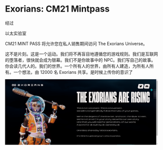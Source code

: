# Exorians: CM21 Mintpass

经过 

以太实验室

CM21 MINT PASS 将允许您在私人销售期间访问 The Exorians Universe。

这不是片刻。这是一个运动。我们将不再盲目地遵循您的游戏规则。我们是互联网的堕落者，很快就会成为银幕。我们不是你故事中的 NPC。我们写自己的故事。你会读几代人的。我们的世界。一个所有人的世界，由所有人建造，为所有人所有。一个想法，由 12000 名 Exorians 共享。是时候上传你的意识了

![nft](321321321_new.png)
